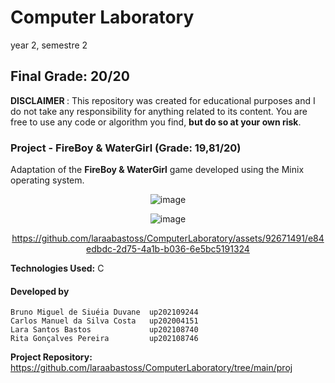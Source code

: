 # Computer Laboratory
year 2, semestre 2

## Final Grade: 20/20

<b> DISCLAIMER </b>: This repository was created for educational purposes and I do not take any responsibility for anything related to its content. You are free to use any code or algorithm you find, <b>but do so at your own risk</b>.

### Project - FireBoy & WaterGirl (Grade: 19,81/20)

  Adaptation of the **FireBoy & WaterGirl** game developed using the Minix operating system.


<div align="center">
  
![image](https://github.com/laraabastoss/ComputerLaboratory/assets/92671491/f80729b8-259c-4d34-982e-d327d6e2b0d3)



![image](https://github.com/laraabastoss/ComputerLaboratory/assets/92671491/f7da1d8a-4006-43f8-8851-f8e4cff0bb4f)


https://github.com/laraabastoss/ComputerLaboratory/assets/92671491/e84edbdc-2d75-4a1b-b036-6e5bc5191324

</div>


**Technologies Used:** C

#### Developed by
    Bruno Miguel de Siuéia Duvane  up202109244
    Carlos Manuel da Silva Costa   up202004151
    Lara Santos Bastos             up202108740
    Rita Gonçalves Pereira         up202108746

**Project Repository:** https://github.com/laraabastoss/ComputerLaboratory/tree/main/proj
